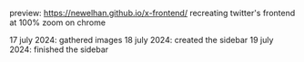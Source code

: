 preview: https://newelhan.github.io/x-frontend/
recreating twitter's frontend at 100% zoom on chrome

17 july 2024: gathered images
18 july 2024: created the sidebar
19 july 2024: finished the sidebar
